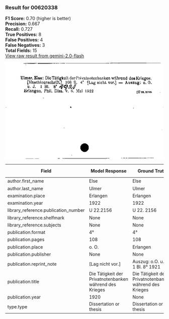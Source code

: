 ### Result for 00620338
**F1 Score:** 0.70 (higher is better)<br>**Precision:** 0.667<br>**Recall:** 0.727<br>**True Positives:** 8<br>**False Positives:** 4<br>**False Negatives:** 3<br>**Total Fields:** 15<br>[View raw result from gemini-2.0-flash](https://github.com/RISE-UNIBAS/humanities_data_benchmark/blob/main/results/2025-09-02/T0151/request_T0151_00620338.json)

<img src="https://github.com/RISE-UNIBAS/humanities_data_benchmark/blob/main/benchmarks/zettelkatalog/images/00620338.jpg?raw=true" alt="00620338" width="600px">

| Field | Model Response | Ground Truth | Fuzzy Score | Match |
|-------|----------------|--------------|-------------|-------|
| author.first_name | Else | Else | 1.000 | ✅ |
| author.last_name | Ulmer | Ulmer | 1.000 | ✅ |
| examination.place | Erlangen | Erlangen | 1.000 | ✅ |
| examination.year | 1922 | 1922 | 1.000 | ✅ |
| library_reference.publication_number | U 22.2156 | U 22. 2156 | 0.947 | ❌ |
| library_reference.shelfmark | None | None | 1.000 | ✅ |
| library_reference.subjects | None | None | 1.000 | ✅ |
| publication.format | 4° | 4° | 1.000 | ✅ |
| publication.pages | 108 | 108 | 1.000 | ✅ |
| publication.place | o. O. | Erlangen | 0.000 | ❌ |
| publication.publisher | None | None | 1.000 | ✅ |
| publication.reprint_note | [Lag nicht vor.] | Auszug: o.O. u. J. 1 Bl. 8° 1921 | 0.167 | ❌ |
| publication.title | Die Tätigkeit der Privatnotenbanken während des Krieges | Die Tätigkeit der Privatnotenbanken während des Krieges | 1.000 | ✅ |
| publication.year | 1920 | None | 0.000 | ❌ |
| type.type | Dissertation or thesis | Dissertation or thesis | 1.000 | ✅ |
